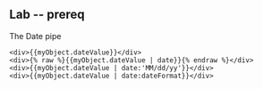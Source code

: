 ## Lab -- prereq

The Date pipe

```
<div>{{myObject.dateValue}}</div>
<div>{% raw %}{{myObject.dateValue | date}}{% endraw %}</div>
<div>{{myObject.dateValue | date:'MM/dd/yy'}}</div>
<div>{{myObject.dateValue | date:dateFormat}}</div>
```
